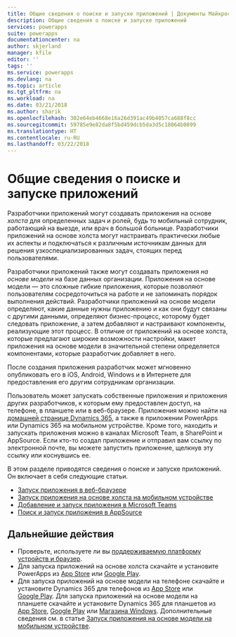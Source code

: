 ```yaml
---
title: Общие сведения о поиске и запуске приложений | Документы Майкрософт
description: Общие сведения о поиске и запуске приложений
services: powerapps
suite: powerapps
documentationcenter: na
author: skjerland
manager: kfile
editor: ''
tags: ''
ms.service: powerapps
ms.devlang: na
ms.topic: article
ms.tgt_pltfrm: na
ms.workload: na
ms.date: 03/21/2018
ms.author: sharik
ms.openlocfilehash: 302e64eb4668e16a26d391ac49b4057ca688f8cc
ms.sourcegitcommit: 59785e9e82da8f5bd459dcb5da3d5c18064b0899
ms.translationtype: HT
ms.contentlocale: ru-RU
ms.lasthandoff: 03/22/2018
---
```

# <a name="find-and-run-apps-overview"></a>Общие сведения о поиске и запуске приложений
Разработчики приложений могут создавать приложения на основе *холста* для определенных задач и ролей, будь то мобильный сотрудник, работающий на выезде, или врач в большой больнице. Разработчики приложений на основе холста могут настраивать практически любые их аспекты и подключаться к различным источникам данных для решения узкоспециализированных задач, стоящих перед пользователями.

Разработчики приложений также могут создавать приложения *на основе модели* на базе данных организации. Приложения на основе модели — это сложные гибкие приложения, которые позволяют пользователям сосредоточиться на работе и не запоминать порядок выполнения действий. Разработчики приложений на основе модели определяют, какие данные нужны приложению и как они будут связаны с другими данными, определяют бизнес-процесс, которому будет следовать приложение, а затем добавляют и настраивают компоненты, реализующие этот процесс. В отличие от приложений на основе холста, которые предлагают широкие возможности настройки, макет приложения на основе модели в значительной степени определяется компонентами, которые разработчик добавляет в него.

После создания приложения разработчик может мгновенно опубликовать его в iOS, Android, Windows и в Интернете для предоставления его другим сотрудникам организации.

Пользователь может запускать собственные приложения и приложения других разработчиков, к которым ему предоставлен доступ, на телефоне, в планшете или в веб-браузере. Приложения можно найти на [домашней странице Dynamics 365](https://home.dynamics.com/), а также в приложении PowerApps или Dynamics 365 на мобильном устройстве. Кроме того, находить и запускать приложения можно в каналах Microsoft Team, в SharePoint и AppSource. Если кто-то создал приложение и отправил вам ссылку по электронной почте, вы можете запустить приложение, щелкнув эту ссылку или коснувшись ее.

В этом разделе приводятся сведения о поиске и запуске приложений. Он включает в себя следующие статьи.

* [Запуск приложения в веб-браузере](run-app-browser.md)
* [Запуск приложения на основе холста на мобильном устройстве](run-app-client.md)
* [Добавление и запуск приложения в Microsoft Teams](open-app-embedded-in-teams.md)
* [Поиск и запуск приложения в AppSource](app-source.md)

## <a name="next-steps"></a>Дальнейшие действия
* Проверьте, используете ли вы [поддерживаемую платформу устройств и браузер](../maker/canvas-apps/limits-and-config.md).
* Для запуска приложений на основе холста скачайте и установите PowerApps из [App Store](https://itunes.apple.com/app/powerapps/id1047318566?mt=8) или [Google Play](https://play.google.com/store/apps/details?id=com.microsoft.msapps).
* Для запуска приложений на основе модели на телефоне скачайте и установите Dynamics 365 для телефонов из [App Store](https://itunes.apple.com/app/dynamics-crm-for-phones/id1003997947?ls=1&mt=8) или [Google Play](https://play.google.com/store/apps/details?id=com.microsoft.crm.crmphone). Для запуска приложений на основе модели на планшете скачайте и установите Dynamics 365 для планшетов из [App Store](https://itunes.apple.com/app/microsoft-dynamics-crm/id678800460?mt=8), [Google Play](https://play.google.com/store/apps/details?id=com.microsoft.crm.crmtablet) или [Магазина Windows](https://www.microsoft.com/store/p/microsoft-dynamics-365/9nblggh4rfqp). Дополнительные сведения см. в статье [Запуск приложения на основе модели на мобильном устройстве](../maker/model-driven-apps/run-app-client-model-driven.md).
